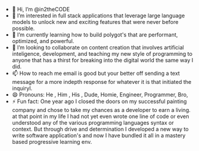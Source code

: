 - 👋 Hi, I’m @in2theCODE
- 👀 I’m interested in full stack applications that leverage large language
  models to unlock new and exciting features that were never before possible.
- 🌱 I’m currently learning how to build polygot's that are performant, optimized, and powerful.
- 💞️ I’m looking to collaborate on content creation that involves artificial inteligence,
 development, and teaching my new style of programming to anyone that has a thirst for breaking
into the digital world the same way I did. 
- 📫 How to reach me email is good but your better off sending a text message for a more indepth response for
whatever it is that initiated the inquiryl. 
- 😄 Pronouns: He , Him , His , Dude, Homie, Engineer, Programmer, Bro, 
- ⚡ Fun fact: One year ago I closed the doors on my successful painting company and chose to take my chances as a developer to earn a living.
  at that point in my life I had not yet even wrote one line of code or even understood any of the various programming languages syntax or context.
  But through drive and determination I developed a new way to write software application's and now I have bundled it all in a mastery based
  progressive learning env.  

<!---
in2theCODE/in2theCODE is a ✨ special ✨ repository because its `README.md` (this file) appears on your GitHub profile.
You can click the Preview link to take a look at your changes.
--->

